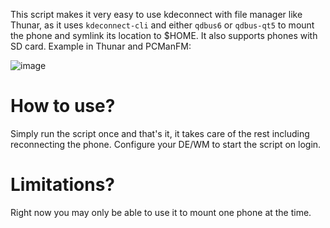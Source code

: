 This script makes it very easy to use kdeconnect with file manager like Thunar, as it uses `kdeconnect-cli` and either `qdbus6` or `qdbus-qt5` to mount the phone and symlink its location to $HOME. It also supports phones with SD card. Example in Thunar and PCManFM:

![image](https://github.com/Samueru-sama/kdeconnect-any-filemanager/assets/36420837/071692bd-88ca-4362-81d4-3dbb8971bfd7)

# How to use? 

Simply run the script once and that's it, it takes care of the rest including reconnecting the phone. Configure your DE/WM to start the script on login.

# Limitations? 

Right now you may only be able to use it to mount one phone at the time.
